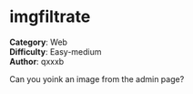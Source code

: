 # imgfiltrate

**Category**: Web \
**Difficulty**: Easy-medium \
**Author**: qxxxb

Can you yoink an image from the admin page?
